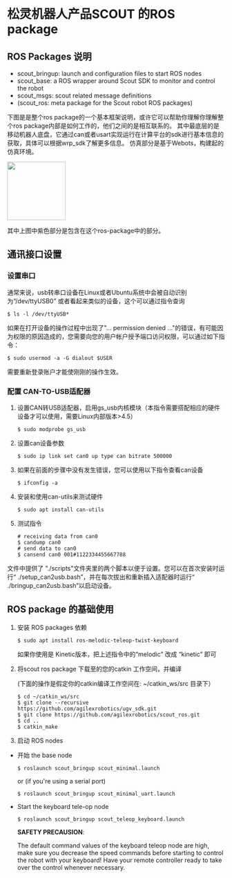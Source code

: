 # 松灵机器人产品SCOUT 的ROS package

## ROS Packages 说明

* scout_bringup: launch and configuration files to start ROS nodes 
* scout_base: a ROS wrapper around Scout SDK to monitor and control the robot
* scout_msgs: scout related message definitions
* (scout_ros: meta package for the Scout robot ROS packages)


下图是是整个ros package的一个基本框架说明，或许它可以帮助你理解你理解整个ros package内部是如何工作的，他们之间的是相互联系的。
其中最底层的是移动机器人底盘，它通过can或者usart实现运行在计算平台的sdk进行基本信息的获取，具体可以根据wrp_sdk了解更多信息。 仿真部分是基于Webots，构建起的仿真环境。

<img src="./docs/diagram.png" height="135" >

其中上图中紫色部分是包含在这个ros-package中的部分。

## 通讯接口设置

### 设置串口

通常来说，usb转串口设备在Linux或者Ubuntu系统中会被自动识别为“/dev/ttyUSB0” 或者看起来类似的设备，这个可以通过指令查询
```
$ ls -l /dev/ttyUSB*
```
如果在打开设备的操作过程中出现了"... permission denied ..."的错误，有可能因为权限的原因造成的，您需要向您的用户帐户授予端口访问权限，可以通过如下指令：

```
$ sudo usermod -a -G dialout $USER
```

需要重新登录账户才能使刚刚的操作生效。
### 配置 CAN-TO-USB适配器

1.  设置CAN转USB适配器，启用gs_usb内核模块（本指令需要搭配相应的硬件设备才可以使用，需要Linux内部版本>4.5）
   
    ```
    $ sudo modprobe gs_usb
    ```

2. 设置can设备参数
   
   ```
   $ sudo ip link set can0 up type can bitrate 500000
   ```

3. 如果在前面的步骤中没有发生错误，您可以使用以下指令查看can设备
   
   ```
   $ ifconfig -a
   ```

4. 安装和使用can-utils来测试硬件
   
    ```
    $ sudo apt install can-utils
    ```

5. 测试指令
   
    ```
    # receiving data from can0
    $ candump can0
    # send data to can0
    $ cansend can0 001#1122334455667788
    ```

文件中提供了 "./scripts"文件夹里的两个脚本以便于设置。您可以在首次安装时运行“ ./setup_can2usb.bash”，并在每次拔出和重新插入适配器时运行“ ./bringup_can2usb.bash”以启动设备。

##  ROS package 的基础使用

1. 安装 ROS packages 依赖

    ```
    $ sudo apt install ros-melodic-teleop-twist-keyboard
    ```

    如果你使用是 Kinetic版本，把上述指令中的“melodic” 改成 “kinetic” 即可

2. 将scout ros package 下载至的您的catkin 工作空间，并编译

    (下面的操作是假定你的catkin编译工作空间在: ~/catkin_ws/src 目录下）

    ```
    $ cd ~/catkin_ws/src
    $ git clone --recursive https://github.com/agilexrobotics/ugv_sdk.git
    $ git clone https://github.com/agilexrobotics/scout_ros.git
    $ cd ..
    $ catkin_make
    ```

3. 启动 ROS nodes
 
* 开始 the base node 

    ```
    $ roslaunch scout_bringup scout_minimal.launch
    ```

    or (if you're using a serial port)
        
    ```
    $ roslaunch scout_bringup scout_minimal_uart.launch
    ```

* Start the keyboard tele-op node

    ```
    $ roslaunch scout_bringup scout_teleop_keyboard.launch
    ```

    **SAFETY PRECAUSION**: 

    The default command values of the keyboard teleop node are high, make sure you decrease the speed commands before starting to control the robot with your keyboard! Have your remote controller ready to take over the control whenever necessary. 
